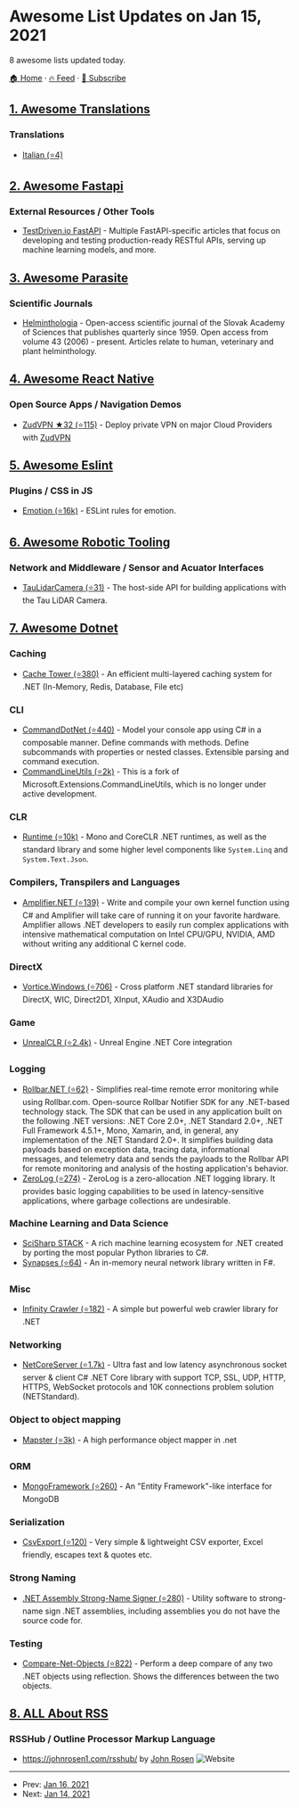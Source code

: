 # Awesome List Updates on Jan 15, 2021

8 awesome lists updated today.

[🏠 Home](/README.md) · [🔥 Feed](https://test.trackawesomelist.com/feed.xml) · [📮 Subscribe](https://trackawesomelist.us17.list-manage.com/subscribe?u=d2f0117aa829c83a63ec63c2f&id=36a103854c)



## [1. Awesome Translations](/content/mbiesiad/awesome-translations/README.md)

### Translations

*   [Italian (⭐4)](https://github.com/niedev/awesome-translations/tree/it_IT)

## [2. Awesome Fastapi](/content/mjhea0/awesome-fastapi/README.md)

### External Resources / Other Tools

*   [TestDriven.io FastAPI](https://testdriven.io/blog/topics/fastapi/) - Multiple FastAPI-specific articles that focus on developing and testing production-ready RESTful APIs, serving up machine learning models, and more.

## [3. Awesome Parasite](/content/ecohealthalliance/awesome-parasite/README.md)

### Scientific Journals

*   [Helminthologia](https://content.sciendo.com/configurable/contentpage/journals$002fhelm$002fhelm-overview.xml) - Open-access scientific journal of the Slovak Academy of Sciences that publishes quarterly since 1959. Open access from volume 43 (2006) - present. Articles relate to human, veterinary and plant helminthology.

## [4. Awesome React Native](/content/jondot/awesome-react-native/README.md)

### Open Source Apps / Navigation Demos

*   [ZudVPN ★32 (⭐115)](https://github.com/zudvpn/ZudVPN) - Deploy private VPN on major Cloud Providers with [ZudVPN](https://www.zudvpn.com)

## [5. Awesome Eslint](/content/dustinspecker/awesome-eslint/README.md)

### Plugins / CSS in JS

*   [Emotion (⭐16k)](https://github.com/emotion-js/emotion/tree/master/packages/eslint-plugin) - ESLint rules for emotion.

## [6. Awesome Robotic Tooling](/content/protontypes/awesome-robotic-tooling/README.md)

### Network and Middleware / Sensor and Acuator Interfaces

*   [TauLidarCamera (⭐31)](https://github.com/OnionIoT/tau-LiDAR-camera) - The host-side API for building applications with the Tau LiDAR Camera.

## [7. Awesome Dotnet](/content/quozd/awesome-dotnet/README.md)

### Caching

*   [Cache Tower (⭐380)](https://github.com/TurnerSoftware/CacheTower) - An efficient multi-layered caching system for .NET (In-Memory, Redis, Database, File etc)

### CLI

*   [CommandDotNet (⭐440)](https://github.com/bilal-fazlani/commanddotnet) - Model your console app using C# in a composable manner. Define commands with methods. Define subcommands with properties or nested classes. Extensible parsing and command execution.
*   [CommandLineUtils (⭐2k)](https://github.com/natemcmaster/CommandLineUtils) - This is a fork of Microsoft.Extensions.CommandLineUtils, which is no longer under active development.

### CLR

*   [Runtime (⭐10k)](https://github.com/dotnet/runtime) - Mono and CoreCLR .NET runtimes, as well as the standard library and some higher level components like `System.Linq` and `System.Text.Json`.

### Compilers, Transpilers and Languages

*   [Amplifier.NET (⭐139)](https://github.com/tech-quantum/Amplifier.NET) - Write and compile your own kernel function using C# and Amplifier will take care of running it on your favorite hardware. Amplifier allows .NET developers to easily run complex applications with intensive mathematical computation on Intel CPU/GPU, NVIDIA, AMD without writing any additional C kernel code.

### DirectX

*   [Vortice.Windows (⭐706)](https://github.com/amerkoleci/Vortice.Windows) - Cross platform .NET standard libraries for DirectX, WIC, Direct2D1, XInput, XAudio and X3DAudio

### Game

*   [UnrealCLR (⭐2.4k)](https://github.com/nxrighthere/UnrealCLR) - Unreal Engine .NET Core integration

### Logging

*   [Rollbar.NET (⭐62)](https://github.com/rollbar/Rollbar.NET) - Simplifies real-time remote error monitoring while using Rollbar.com. Open-source Rollbar Notifier SDK for any .NET-based technology stack. The SDK that can be used in any application built on the following .NET versions: .NET Core 2.0+, .NET Standard 2.0+, .NET Full Framework 4.5.1+, Mono, Xamarin, and, in general, any implementation of the .NET Standard 2.0+. It simplifies building data payloads based on exception data, tracing data, informational messages, and telemetry data and sends the payloads to the Rollbar API for remote monitoring and analysis of the hosting application's behavior.
*   [ZeroLog (⭐274)](https://github.com/Abc-Arbitrage/ZeroLog) - ZeroLog is a zero-allocation .NET logging library. It provides basic logging capabilities to be used in latency-sensitive applications, where garbage collections are undesirable.

### Machine Learning and Data Science

*   [SciSharp STACK](https://scisharp.github.io/SciSharp/) - A rich machine learning ecosystem for .NET created by porting the most popular Python libraries to C#.
*   [Synapses (⭐64)](https://github.com/mrdimosthenis/Synapses) - An in-memory neural network library written in F#.

### Misc

*   [Infinity Crawler (⭐182)](https://github.com/TurnerSoftware/InfinityCrawler) - A simple but powerful web crawler library for .NET

### Networking

*   [NetCoreServer (⭐1.7k)](https://github.com/chronoxor/NetCoreServer) - Ultra fast and low latency asynchronous socket server & client C# .NET Core library with support TCP, SSL, UDP, HTTP, HTTPS, WebSocket protocols and 10K connections problem solution (NETStandard).

### Object to object mapping

*   [Mapster (⭐3k)](https://github.com/MapsterMapper/Mapster) - A high performance object mapper in .net

### ORM

*   [MongoFramework (⭐260)](https://github.com/TurnerSoftware/MongoFramework) - An "Entity Framework"-like interface for MongoDB

### Serialization

*   [CsvExport (⭐120)](https://github.com/jitbit/CsvExport) - Very simple & lightweight CSV exporter, Excel friendly, escapes text & quotes etc.

### Strong Naming

*   [.NET Assembly Strong-Name Signer (⭐280)](https://github.com/brutaldev/StrongNameSigner) - Utility software to strong-name sign .NET assemblies, including assemblies you do not have the source code for.

### Testing

*   [Compare-Net-Objects (⭐822)](https://github.com/GregFinzer/Compare-Net-Objects) - Perform a deep compare of any two .NET objects using reflection. Shows the differences between the two objects.

## [8. ALL About RSS](/content/AboutRSS/ALL-about-RSS/README.md)

### RSSHub / Outline Processor Markup Language

*   <https://johnrosen1.com/rsshub/> by [John Rosen](https://johnrosen1.com/) ![Website](https://img.shields.io/website?down_message=down\&up_message=up\&url=https%3A%2F%2Funeasy.win%2Frss%2F)

---

- Prev: [Jan 16, 2021](/content/2021/01/16/README.md)
- Next: [Jan 14, 2021](/content/2021/01/14/README.md)